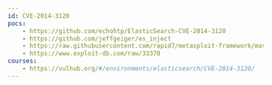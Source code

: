 ```yaml
---
id: CVE-2014-3120
pocs:
    - https://github.com/echohtp/ElasticSearch-CVE-2014-3120
    - https://github.com/jeffgeiger/es_inject
    - https://raw.githubusercontent.com/rapid7/metasploit-framework/master/modules/exploits/multi/elasticsearch/script_mvel_rce.rb
    - https://www.exploit-db.com/raw/33370
courses:
    - https://vulhub.org/#/environments/elasticsearch/CVE-2014-3120/
---
```

